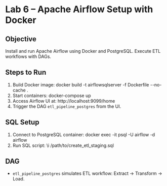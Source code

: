 # Lab 6 – Apache Airflow Setup with Docker

## Objective
Install and run Apache Airflow using Docker and PostgreSQL. Execute ETL workflows with DAGs.

## Steps to Run
1. Build Docker image:
   docker build -t airflowsqlserver -f Dockerfile --no-cache .
2. Start containers:
   docker-compose up
3. Access Airflow UI at: http://localhost:9099/home
4. Trigger the DAG `etl_pipeline_postgres` from the UI.

## SQL Setup
1. Connect to PostgreSQL container:
   docker exec -it <postgres-container-name> psql -U airflow -d airflow
2. Run SQL script:
   \i /path/to/create_etl_staging.sql

## DAG
* `etl_pipeline_postgres` simulates ETL workflow: Extract → Transform → Load.
